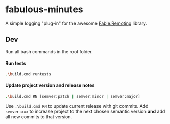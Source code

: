 # fabulous-minutes

A simple logging "plug-in" for the awesome [Fable.Remoting](https://github.com/Zaid-Ajaj/Fable.Remoting) library.

## Dev

Run all bash commands in the root folder.

#### Run tests

```bash
.\build.cmd runtests
```

#### Update project version and release notes

```bash
.\build.cmd RN [semver:patch | semver:minor | semver:major]
```

Use `.\build.cmd RN` to update current release with git commits. Add `semver:xxx` to increase project to the 
next chosen semantic version **and** add all new commits to that version.
